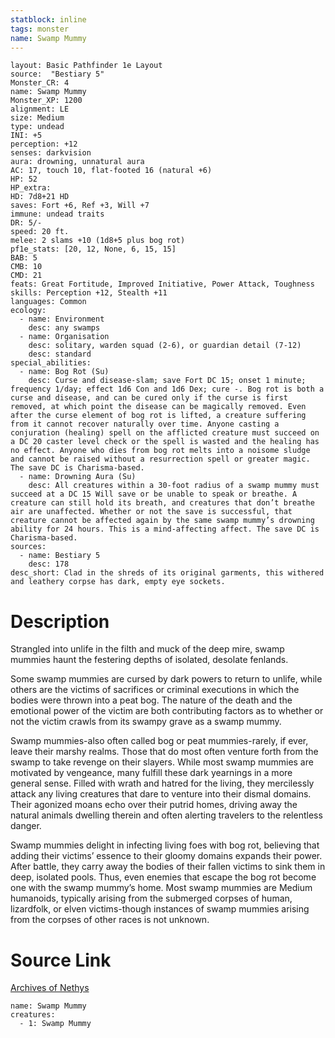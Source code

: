 ```yaml
---
statblock: inline
tags: monster
name: Swamp Mummy
---
```

```statblock
layout: Basic Pathfinder 1e Layout
source:  "Bestiary 5"
Monster_CR: 4
name: Swamp Mummy
Monster_XP: 1200
alignment: LE
size: Medium
type: undead
INI: +5
perception: +12
senses: darkvision
aura: drowning, unnatural aura
AC: 17, touch 10, flat-footed 16 (natural +6)
HP: 52
HP_extra: 
HD: 7d8+21 HD
saves: Fort +6, Ref +3, Will +7
immune: undead traits
DR: 5/-
speed: 20 ft.
melee: 2 slams +10 (1d8+5 plus bog rot)
pf1e_stats: [20, 12, None, 6, 15, 15]
BAB: 5
CMB: 10
CMD: 21
feats: Great Fortitude, Improved Initiative, Power Attack, Toughness
skills: Perception +12, Stealth +11
languages: Common
ecology:
  - name: Environment
    desc: any swamps
  - name: Organisation
    desc: solitary, warden squad (2-6), or guardian detail (7-12)
    desc: standard
special_abilities:
  - name: Bog Rot (Su)
    desc: Curse and disease-slam; save Fort DC 15; onset 1 minute; frequency 1/day; effect 1d6 Con and 1d6 Dex; cure -. Bog rot is both a curse and disease, and can be cured only if the curse is first removed, at which point the disease can be magically removed. Even after the curse element of bog rot is lifted, a creature suffering from it cannot recover naturally over time. Anyone casting a conjuration (healing) spell on the afflicted creature must succeed on a DC 20 caster level check or the spell is wasted and the healing has no effect. Anyone who dies from bog rot melts into a noisome sludge and cannot be raised without a resurrection spell or greater magic. The save DC is Charisma-based.
  - name: Drowning Aura (Su)
    desc: All creatures within a 30-foot radius of a swamp mummy must succeed at a DC 15 Will save or be unable to speak or breathe. A creature can still hold its breath, and creatures that don’t breathe air are unaffected. Whether or not the save is successful, that creature cannot be affected again by the same swamp mummy’s drowning ability for 24 hours. This is a mind-affecting affect. The save DC is Charisma-based.
sources:
  - name: Bestiary 5
    desc: 178
desc_short: Clad in the shreds of its original garments, this withered and leathery corpse has dark, empty eye sockets.
```
# Description
Strangled into unlife in the filth and muck of the deep mire, swamp mummies haunt the festering depths of isolated, desolate fenlands.

 Some swamp mummies are cursed by dark powers to return to unlife, while others are the victims of sacrifices or criminal executions in which the bodies were thrown into a peat bog. The nature of the death and the emotional power of the victim are both contributing factors as to whether or not the victim crawls from its swampy grave as a swamp mummy.

 Swamp mummies-also often called bog or peat mummies-rarely, if ever, leave their marshy realms. Those that do most often venture forth from the swamp to take revenge on their slayers. While most swamp mummies are motivated by vengeance, many fulfill these dark yearnings in a more general sense. Filled with wrath and hatred for the living, they mercilessly attack any living creatures that dare to venture into their dismal domains. Their agonized moans echo over their putrid homes, driving away the natural animals dwelling therein and often alerting travelers to the relentless danger.

 Swamp mummies delight in infecting living foes with bog rot, believing that adding their victims’ essence to their gloomy domains expands their power. After battle, they carry away the bodies of their fallen victims to sink them in deep, isolated pools. Thus, even enemies that escape the bog rot become one with the swamp mummy’s home. Most swamp mummies are Medium humanoids, typically arising from the submerged corpses of human, lizardfolk, or elven victims-though instances of swamp mummies arising from the corpses of other races is not unknown.
# Source Link
[Archives of Nethys](https://aonprd.com/MonsterDisplay.aspx?ItemName=Swamp%20Mummy)
```encounter-table
name: Swamp Mummy
creatures:
  - 1: Swamp Mummy
```
